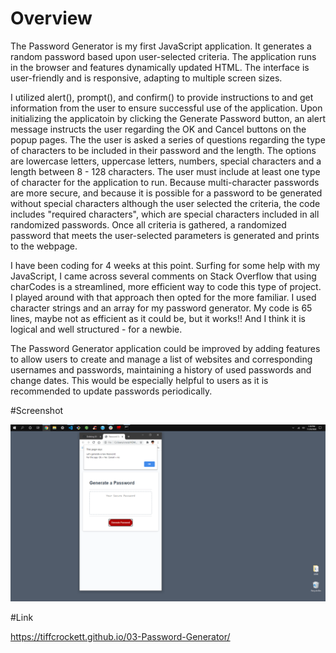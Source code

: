 # Overview 

The Password Generator is my first JavaScript application.  It generates a random password based upon user-selected criteria.  The application runs in the browser and features dynamically updated HTML.  The interface is user-friendly and is responsive, adapting to multiple screen sizes.

I utilized alert(), prompt(), and confirm() to provide instructions to and get information from the user to ensure successful use of the application.  Upon initializing the applicatoin by clicking the Generate Password button, an alert message instructs the user regarding the OK and Cancel buttons on the popup pages.  The the user is asked a series of questions regarding the type of characters to be included in their password and the length.  The options are lowercase letters, uppercase letters, numbers, special characters and a length between 8 - 128 characters.  The user must include at least one type of character for the application to run.  Because multi-character passwords are more secure, and because it is possible for a password to be generated without special characters although the user selected the criteria, the code includes "required characters", which are special characters included in all randomized passwords. Once all criteria is gathered, a randomized password that meets the user-selected parameters is generated and prints to the webpage. 

I have been coding for 4 weeks at this point. Surfing for some help with my JavaScript, I came across several comments on Stack Overflow that using charCodes is a streamlined, more efficient way to code this type of project. I played around with that approach then opted for the more familiar. I used character strings and an array for my password generator. My code is 65 lines, maybe not as efficient as it could be, but it works!!  And I think it is logical and well structured - for a newbie.

The Password Generator application could be improved by adding features to allow users to create and manage a list of websites and corresponding usernames and passwords, maintaining a history of used passwords and change dates.  This would be especially helpful to users as it is recommended to update passwords periodically. 

#Screenshot 

![images](https://github.com/tiffcrockett/03-Password-Generator/blob/main/assets/images/PswdGenScrn.png)




#Link 

https://tiffcrockett.github.io/03-Password-Generator/
